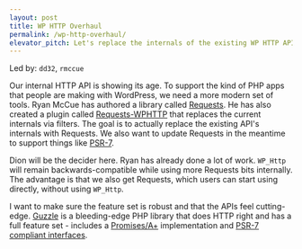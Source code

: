 ```yaml
---
layout: post
title: WP HTTP Overhaul
permalink: /wp-http-overhaul/
elevator_pitch: Let's replace the internals of the existing WP HTTP API with Requests.
---
```


Led by: `dd32`, `rmccue`

Our internal HTTP API is showing its age. To support the kind of PHP apps that people
are making with WordPress, we need a more modern set of tools. Ryan McCue has authored a
library called [Requests](http://requests.ryanmccue.info/). He has also created a plugin called
[Requests-WPHTTP](https://github.com/rmccue/Requests-WPHTTP) that replaces the current internals
via filters. The goal is to actually replace the existing API's internals with Requests. We also
want to update Requests in the meantime to support things like [PSR-7](http://www.php-fig.org/psr/psr-7/).

Dion will be the decider here. Ryan has already done a lot of work. `WP_Http` will remain backwards-compatible
while using more Requests bits internally. The advantage is that we also get Requests, which users
can start using directly, without using `WP_Http`.

I want to make sure the feature set is robust and that the APIs feel cutting-edge. [Guzzle](http://guzzle.readthedocs.org/en/latest/)
is a bleeding-edge PHP library that does HTTP right and has a full feature set - includes a [Promises/A+](https://promisesaplus.com/)
implementation and [PSR-7 compliant interfaces](http://guzzle.readthedocs.org/en/latest/psr7.html).